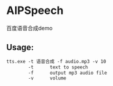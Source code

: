 # AIPSpeech
百度语音合成demo

## Usage:

``` txt
tts.exe -t 语音合成 -f audio.mp3 -v 10
        -t      text to speech
        -f      output mp3 audio file
        -v      volume
```

